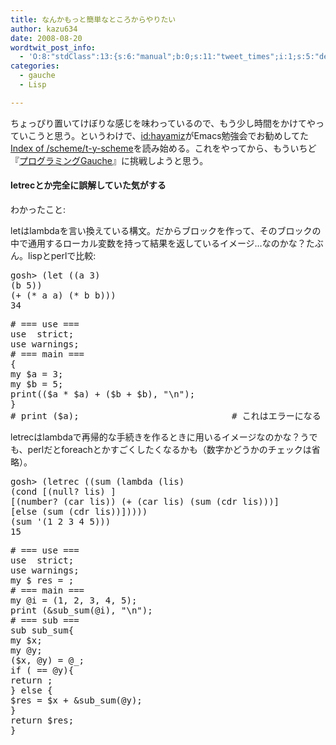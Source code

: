 ```yaml
---
title: なんかもっと簡単なところからやりたい
author: kazu634
date: 2008-08-20
wordtwit_post_info:
  - 'O:8:"stdClass":13:{s:6:"manual";b:0;s:11:"tweet_times";i:1;s:5:"delay";i:0;s:7:"enabled";i:1;s:10:"separation";s:2:"60";s:7:"version";s:3:"3.7";s:14:"tweet_template";b:0;s:6:"status";i:2;s:6:"result";a:0:{}s:13:"tweet_counter";i:2;s:13:"tweet_log_ids";a:1:{i:0;i:4225;}s:9:"hash_tags";a:0:{}s:8:"accounts";a:1:{i:0;s:7:"kazu634";}}'
categories:
  - gauche
  - Lisp

---
```

<div class="section">
<p>
    ちょっぴり置いてけぼりな感じを味わっているので、もう少し時間をかけてやっていこうと思う。というわけで、<a href="http://d.hatena.ne.jp/hayamiz/" onclick="__gaTracker('send', 'event', 'outbound-article', 'http://d.hatena.ne.jp/hayamiz/', 'id:hayamiz');">id:hayamiz</a>がEmacs勉強会でお勧めしてた<a href="http://www.sampou.org/scheme/t-y-scheme/" onclick="__gaTracker('send', 'event', 'outbound-article', 'http://www.sampou.org/scheme/t-y-scheme/', 'Index of /scheme/t-y-scheme');" target="_blank">Index of /scheme/t-y-scheme</a>を読み始める。これをやってから、もういちど『<a href="http://d.hatena.ne.jp/asin/4873113482" onclick="__gaTracker('send', 'event', 'outbound-article', 'http://d.hatena.ne.jp/asin/4873113482', 'プログラミングGauche');">プログラミングGauche</a>』に挑戦しようと思う。
</p>
  
<h4>
    letrecとか完全に誤解していた気がする
</h4>
  
<p>
    わかったこと:
</p>
  
<p>
    letはlambdaを言い換えている構文。だからブロックを作って、そのブロックの中で通用するローカル変数を持って結果を返しているイメージ…なのかな？たぶん。lispとperlで比較:
</p>
  
<pre class="syntax-highlight">
gosh&#62; <span class="synSpecial">(</span><span class="synStatement">let</span> <span class="synSpecial">((</span>a <span class="synConstant">3</span><span class="synSpecial">)</span>
<span class="synSpecial">(</span>b <span class="synConstant">5</span><span class="synSpecial">))</span>
<span class="synSpecial">(</span><span class="synStatement">+</span> <span class="synSpecial">(</span><span class="synStatement">*</span> a a<span class="synSpecial">)</span> <span class="synSpecial">(</span><span class="synStatement">*</span> b b<span class="synSpecial">)))</span>
<span class="synConstant">34</span>
</pre>
  
<pre class="syntax-highlight">
<span class="synComment"># === use ===</span>
<span class="synStatement">use  strict</span>;
<span class="synStatement">use warnings</span>;
<span class="synComment"># === main ===</span>
{
<span class="synStatement">my</span> <span class="synIdentifier">$a</span> = <span class="synConstant">3</span>;
<span class="synStatement">my</span> <span class="synIdentifier">$b</span> = <span class="synConstant">5</span>;
<span class="synStatement">print</span>((<span class="synIdentifier">$a</span> * <span class="synIdentifier">$a</span>) + (<span class="synIdentifier">$b</span> + <span class="synIdentifier">$b</span>), <span class="synConstant">&#34;</span><span class="synSpecial">\n</span><span class="synConstant">&#34;</span>);
}
<span class="synComment"># print ($a);                             # これはエラーになる</span>
</pre>
  
<p>
    letrecはlambdaで再帰的な手続きを作るときに用いるイメージなのかな？うでも、perlだとforeachとかすごくしたくなるかも（数字かどうかのチェックは省略）。
</p>
  
<pre class="syntax-highlight">
gosh&#62; <span class="synSpecial">(</span>letrec <span class="synSpecial">((</span>sum <span class="synSpecial">(</span><span class="synStatement">lambda</span> <span class="synSpecial">(</span>lis<span class="synSpecial">)</span>
<span class="synSpecial">(</span><span class="synStatement">cond</span> [<span class="synSpecial">(</span><span class="synStatement">null</span>? lis<span class="synSpecial">)</span> <span class="synConstant"></span>]
[<span class="synSpecial">(</span><span class="synStatement">number</span>? <span class="synSpecial">(</span><span class="synStatement">car</span> lis<span class="synSpecial">))</span> <span class="synSpecial">(</span><span class="synStatement">+</span> <span class="synSpecial">(</span><span class="synStatement">car</span> lis<span class="synSpecial">)</span> <span class="synSpecial">(</span>sum <span class="synSpecial">(</span><span class="synStatement">cdr</span> lis<span class="synSpecial">)))</span>]
[else <span class="synSpecial">(</span>sum <span class="synSpecial">(</span><span class="synStatement">cdr</span> lis<span class="synSpecial">))</span>]<span class="synSpecial">))))</span>
<span class="synSpecial">(</span>sum <span class="synSpecial">'(</span>1 2 3 4 5<span class="synSpecial">)))</span>
<span class="synConstant">15</span>
</pre>
  
<pre class="syntax-highlight">
<span class="synComment"># === use ===</span>
<span class="synStatement">use  strict</span>;
<span class="synStatement">use warnings</span>;
<span class="synStatement">my</span> $ res = <span class="synConstant"></span>;
<span class="synComment"># === main ===</span>
<span class="synStatement">my</span> <span class="synIdentifier">@i</span> = (<span class="synConstant">1</span>, <span class="synConstant">2</span>, <span class="synConstant">3</span>, <span class="synConstant">4</span>, <span class="synConstant">5</span>);
<span class="synStatement">print</span> (<span class="synIdentifier">&#38;sub_sum</span>(<span class="synIdentifier">@i</span>), <span class="synConstant">&#34;</span><span class="synSpecial">\n</span><span class="synConstant">&#34;</span>);
<span class="synComment"># === sub ===</span>
<span class="synStatement">sub</span><span class="synIdentifier"> sub_sum</span>{
<span class="synStatement">my</span> <span class="synIdentifier">$x</span>;
<span class="synStatement">my</span> <span class="synIdentifier">@y</span>;
(<span class="synIdentifier">$x</span>, <span class="synIdentifier">@y</span>) = <span class="synIdentifier">@_</span>;
<span class="synStatement">if</span> (<span class="synConstant"></span> == <span class="synIdentifier">@y</span>){
<span class="synStatement">return</span> <span class="synConstant"></span>;
} <span class="synStatement">else</span> {
<span class="synIdentifier">$res</span> = <span class="synIdentifier">$x</span> + <span class="synIdentifier">&#38;sub_sum</span>(<span class="synIdentifier">@y</span>);
}
<span class="synStatement">return</span> <span class="synIdentifier">$res</span>;
}
</pre>
</div>
